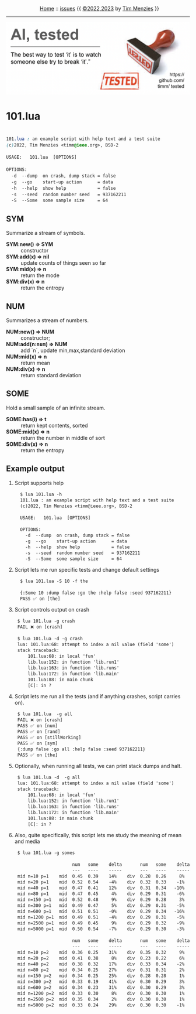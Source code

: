 <center>
<p><a name=top></a><p>&nbsp;
<a href="/README.md#top">Home</a>
:: <a href="http:github.com/timm/tested/issues">issues</a> 
{{ <a href="/LICENSE.md">&copy;2022,2023</a> by <a href="http://menzies.us">Tim Menzies</a> }}
<hr>
<img  width=600 src="/docs/img/banner.png">
</center>


# 101.lua

```css

101.lua : an example script with help text and a test suite
(c)2022, Tim Menzies <timm@ieee.org>, BSD-2 

USAGE:   101.lua  [OPTIONS]

OPTIONS:
  -d  --dump  on crash, dump stack = false
  -g  --go    start-up action      = data
  -h  --help  show help            = false
  -s  --seed  random number seed   = 937162211
  -S  --Some  some sample size     = 64

```
 
## SYM	
Summarize a stream of symbols.	

<dl>
<dt><b> SYM:new() &rArr;  SYM </b></dt><dd>  constructor </dd>
<dt><b> SYM:add(x) &rArr;  nil </b></dt><dd>   update counts of things seen so far </dd>
<dt><b> SYM:mid(x) &rArr;  n </b></dt><dd>  return the mode </dd>
<dt><b> SYM:div(x) &rArr;  n </b></dt><dd>  return the entropy </dd>
</dl>

## NUM	
Summarizes a stream of numbers.	

<dl>
<dt><b> NUM:new() &rArr;  NUM </b></dt><dd>   constructor;  </dd>
<dt><b> NUM:add(n:<tt>num</tt>) &rArr;  NUM </b></dt><dd>  add `n`, update min,max,standard deviation </dd>
<dt><b> NUM:mid(x) &rArr;  n </b></dt><dd>  return mean </dd>
<dt><b> NUM:div(x) &rArr;  n </b></dt><dd>  return standard deviation </dd>
</dl>

## SOME	
Hold a small sample of an infinite stream.	

<dl>
<dt><b> SOME:has(i) &rArr;  t </b></dt><dd>  return kept contents, sorted </dd>
<dt><b> SOME:mid(x) &rArr;  n </b></dt><dd>  return the number in middle of sort </dd>
<dt><b> SOME:div(x) &rArr;  n </b></dt><dd>  return the entropy </dd>
</dl>



## Example output   
     
1. Script supports help

         $ lua 101.lua -h
         101.lua : an example script with help text and a test suite
         (c)2022, Tim Menzies <timm@ieee.org>, BSD-2 
         
         USAGE:   101.lua  [OPTIONS]
         
         OPTIONS:
           -d  --dump  on crash, dump stack = false
           -g  --go    start-up action      = data
           -h  --help  show help            = false
           -s  --seed  random number seed   = 937162211
           -S  --Some  some sample size     = 64
     
2. Script lets me run specific tests and change default settings
     
         $ lua 101.lua -S 10 -f the
         
         {:Some 10 :dump false :go the :help false :seed 937162211}
         PASS ✅ on [the]
     
3. Script controls output on crash

        $ lua 101.lua -g crash
        FAIL ❌ on [crash]
     
        $ lua 101.lua -d -g crash
        lua: 101.lua:68: attempt to index a nil value (field 'some')
        stack traceback:
        	101.lua:68: in local 'fun'
        	lib.lua:152: in function 'lib.run1'
        	lib.lua:163: in function 'lib.runs'
        	lib.lua:172: in function 'lib.main'
        	101.lua:88: in main chunk
        	[C]: in ?

4. Script lets me run all the tests (and if anything crashes, script carries on).

        $ lua 101.lua  -g all
        FAIL ❌ on [crash]
        PASS ✅ on [num]
        PASS ✅ on [rand]
        PASS ✅ on [stillWorking]
        PASS ✅ on [sym]
        {:dump false :go all :help false :seed 937162211}
        PASS ✅ on [the]

5. Optionally, when running all tests, we can print stack dumps and halt.

        $ lua 101.lua -d  -g all
        lua: 101.lua:68: attempt to index a nil value (field 'some')
        stack traceback:
        	101.lua:68: in local 'fun'
        	lib.lua:152: in function 'lib.run1'
        	lib.lua:163: in function 'lib.runs'
        	lib.lua:172: in function 'lib.main'
        	101.lua:88: in main chunk
        	[C]: in ?

6. Also, quite specifically, this script lets me study the meaning of mean and media
     
        $ lua 101.lua -g somes
          
                             num   some    delta       num   some    delta
                             ---   ----    -----       ---   ----    -----
        mid n=10 p=1    mid  0.45  0.39    14%    div  0.28  0.26     8%
        mid n=20 p=1    mid  0.52  0.54    -4%    div  0.32  0.33    -1%
        mid n=40 p=1    mid  0.47  0.41    12%    div  0.31  0.34   -10%
        mid n=80 p=1    mid  0.47  0.45     4%    div  0.29  0.31    -6%
        mid n=150 p=1   mid  0.52  0.48     9%    div  0.29  0.28     3%
        mid n=300 p=1   mid  0.49  0.47     5%    div  0.29  0.31    -5%
        mid n=600 p=1   mid  0.51  0.51    -0%    div  0.29  0.34   -16%
        mid n=1200 p=1  mid  0.49  0.51    -4%    div  0.29  0.31    -5%
        mid n=2500 p=1  mid  0.49  0.45     9%    div  0.29  0.32    -9%
        mid n=5000 p=1  mid  0.50  0.54    -7%    div  0.29  0.30    -3%
          
                             num   some    delta       num   some    delta
                             ---   ----    -----       ---   ----    -----
        mid n=10 p=2    mid  0.36  0.25    31%    div  0.35  0.32     9%
        mid n=20 p=2    mid  0.41  0.38     8%    div  0.23  0.22     6%
        mid n=40 p=2    mid  0.38  0.32    17%    div  0.33  0.34    -2%
        mid n=80 p=2    mid  0.34  0.25    27%    div  0.31  0.31     2%
        mid n=150 p=2   mid  0.34  0.25    25%    div  0.28  0.28     1%
        mid n=300 p=2   mid  0.33  0.19    41%    div  0.30  0.29     3%
        mid n=600 p=2   mid  0.34  0.23    31%    div  0.30  0.29     3%
        mid n=1200 p=2  mid  0.33  0.30     8%    div  0.30  0.30     1%
        mid n=2500 p=2  mid  0.35  0.34     2%    div  0.30  0.30     1%
        mid n=5000 p=2  mid  0.33  0.24    29%    div  0.30  0.30    -1%

